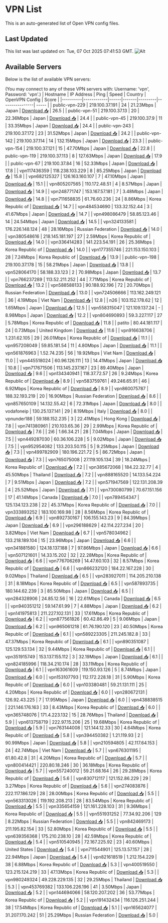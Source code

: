 # VPN List

This is an auto-generated list of Open VPN config files.

## Last Updated

This list was last updated on: Tue, 07 Oct 2025 07:41:53 GMT.
![Alt](https://repobeats.axiom.co/api/embed/186b98318ef1479477931607c1ad7d823f12451f.svg "Repobeats analytics image")

## Available Servers

Below is the list of available VPN servers:

(You may connect to any of these VPN servers with: Username: 'vpn', Password: 'vpn'.)
| Hostname | IP Address | Ping | Speed | Country | OpenVPN Config | Score |
|----------|------------|------|-------|---------|----------------| ----- |
| public-vpn-229 | 219.100.37.191 | 24 | 21.23Mbps | Japan | [Download 📥](./configs/server_0_JP.ovpn) | 26.5 |
| public-vpn-51 | 219.100.37.13 | 20 | 22.36Mbps | Japan | [Download 📥](./configs/server_1_JP.ovpn) | 24.4 |
| public-vpn-45 | 219.100.37.9 | 11 | 33.35Mbps | Japan | [Download 📥](./configs/server_2_JP.ovpn) | 24.4 |
| public-vpn-243 | 219.100.37.172 | 23 | 31.52Mbps | Japan | [Download 📥](./configs/server_3_JP.ovpn) | 24.2 |
| public-vpn-142 | 219.100.37.114 | 14 | 132.15Mbps | Japan | [Download 📥](./configs/server_4_JP.ovpn) | 23.3 |
| public-vpn-154 | 219.100.37.121 | 15 | 47.70Mbps | Japan | [Download 📥](./configs/server_5_JP.ovpn) | 22.8 |
| public-vpn-119 | 219.100.37.113 | 8 | 127.63Mbps | Japan | [Download 📥](./configs/server_6_JP.ovpn) | 17.9 |
| public-vpn-67 | 219.100.37.84 | 16 | 52.33Mbps | Japan | [Download 📥](./configs/server_7_JP.ovpn) | 17.8 |
| vpn117436359 | 118.238.103.229 | 8 | 85.25Mbps | Japan | [Download 📥](./configs/server_8_JP.ovpn) | 15.8 |
| vpn682125327 | 126.163.160.107 | 7 | 47.10Mbps | Japan | [Download 📥](./configs/server_9_JP.ovpn) | 15.1 |
| vpn805207565 | 110.172.48.51 | 4 | 8.57Mbps | Japan | [Download 📥](./configs/server_10_JP.ovpn) | 14.9 |
| vpn248771747 | 153.167.57.181 | 7 | 3.48Mbps | Japan | [Download 📥](./configs/server_11_JP.ovpn) | 14.8 |
| vpn711658835 | 61.76.60.236 | 24 | 8.86Mbps | Korea Republic of | [Download 📥](./configs/server_12_KR.ovpn) | 14.7 |
| vpn484534690 | 133.32.152.44 | 3 | 41.67Mbps | Japan | [Download 📥](./configs/server_13_JP.ovpn) | 14.7 |
| vpn498086479 | 58.85.123.46 | 14 | 24.54Mbps | Japan | [Download 📥](./configs/server_14_JP.ovpn) | 14.5 |
| vpn324133581 | 176.226.148.124 | 48 | 28.16Mbps | Russian Federation | [Download 📥](./configs/server_15_RU.ovpn) | 14.0 |
| vpn380548616 | 218.145.181.197 | 27 | 2.59Mbps | Korea Republic of | [Download 📥](./configs/server_16_KR.ovpn) | 14.0 |
| vpn336414283 | 141.223.54.191 | 26 | 25.36Mbps | Korea Republic of | [Download 📥](./configs/server_17_KR.ovpn) | 14.0 |
| vpn177355746 | 221.153.150.103 | 28 | 7.24Mbps | Korea Republic of | [Download 📥](./configs/server_18_KR.ovpn) | 13.9 |
| public-vpn-198 | 219.100.37.178 | 15 | 58.21Mbps | Japan | [Download 📥](./configs/server_19_JP.ovpn) | 13.8 |
| vpn528064170 | 58.188.33.123 | 2 | 70.98Mbps | Japan | [Download 📥](./configs/server_20_JP.ovpn) | 13.7 |
| vpn766237289 | 113.52.211.252 | 44 | 7.71Mbps | Korea Republic of | [Download 📥](./configs/server_21_KR.ovpn) | 13.2 |
| vpn588588133 | 90.188.92.196 | 72 | 20.70Mbps | Russian Federation | [Download 📥](./configs/server_22_RU.ovpn) | 13.0 |
| vpn724506666 | 113.162.249.121 | 36 | 4.19Mbps | Viet Nam | [Download 📥](./configs/server_23_VN.ovpn) | 12.8 |
| n26 | 103.152.178.62 | 12 | 1.65Mbps | Japan | [Download 📥](./configs/server_24_JP.ovpn) | 12.5 |
| vpn558315047 | 121.109.137.24 | - | 8.98Mbps | Japan | [Download 📥](./configs/server_25_JP.ovpn) | 12.2 |
| vpn804690893 | 59.3.227.117 | 27 | 5.78Mbps | Korea Republic of | [Download 📥](./configs/server_26_KR.ovpn) | 11.8 |
| patito | 80.44.181.117 | 24 | 0.73Mbps | United Kingdom | [Download 📥](./configs/server_27_GB.ovpn) | 11.6 |
| vpn916638706 | 1.231.62.105 | 29 | 26.01Mbps | Korea Republic of | [Download 📥](./configs/server_28_KR.ovpn) | 11.1 |
| vpn957208049 | 59.85.181.54 | 11 | 4.80Mbps | Japan | [Download 📥](./configs/server_29_JP.ovpn) | 11.1 |
| vpn561876963 | 1.52.74.235 | 56 | 19.92Mbps | Viet Nam | [Download 📥](./configs/server_30_VN.ovpn) | 11.0 |
| vpn445518024 | 60.96.126.111 | 13 | 14.41Mbps | Japan | [Download 📥](./configs/server_31_JP.ovpn) | 10.8 |
| vpn717671506 | 113.145.237.167 | 23 | 89.40Mbps | Japan | [Download 📥](./configs/server_32_JP.ovpn) | 9.6 |
| vpn134340941 | 118.37.72.57 | 26 | 9.24Mbps | Korea Republic of | [Download 📥](./configs/server_33_KR.ovpn) | 8.9 |
| vpn583759761 | 49.246.65.91 | 46 | 6.92Mbps | Korea Republic of | [Download 📥](./configs/server_34_KR.ovpn) | 8.9 |
| vpn860075787 | 188.32.193.219 | 20 | 16.90Mbps | Russian Federation | [Download 📥](./configs/server_35_RU.ovpn) | 8.6 |
| vpn857650109 | 14.132.55.42 | 6 | 72.31Mbps | Japan | [Download 📥](./configs/server_36_JP.ovpn) | 8.0 |
| vodafoneip | 130.25.137.141 | 29 | 8.19Mbps | Italy | [Download 📥](./configs/server_37_IT.ovpn) | 8.0 |
| vpnunder188 | 59.188.152.235 | 3 | 22.41Mbps | Hong Kong | [Download 📥](./configs/server_38_HK.ovpn) | 7.8 |
| vpn741380961 | 210.103.65.36 | 29 | 2.99Mbps | Korea Republic of | [Download 📥](./configs/server_39_KR.ovpn) | 7.6 |
| 2i6 | 1.66.34.21 | 28 | 7.04Mbps | Japan | [Download 📥](./configs/server_40_JP.ovpn) | 7.5 |
| vpn449287030 | 60.36.106.228 | 5 | 9.02Mbps | Japan | [Download 📥](./configs/server_41_JP.ovpn) | 7.5 |
| vpn952954082 | 133.203.50.115 | 5 | 9.25Mbps | Japan | [Download 📥](./configs/server_42_JP.ovpn) | 7.3 |
| vpn499782909 | 180.196.221.72 | 5 | 86.72Mbps | Japan | [Download 📥](./configs/server_43_JP.ovpn) | 7.3 |
| vpn765075008 | 27.119.105.134 | 39 | 18.24Mbps | Korea Republic of | [Download 📥](./configs/server_44_KR.ovpn) | 7.2 |
| vpn385672068 | 184.22.32.77 | 4 | 45.50Mbps | Thailand | [Download 📥](./configs/server_45_TH.ovpn) | 7.2 |
| vpn888165520 | 14.133.54.224 | 7 | 9.51Mbps | Japan | [Download 📥](./configs/server_46_JP.ovpn) | 7.2 |
| vpn571947569 | 122.131.208.39 | 4 | 25.52Mbps | Japan | [Download 📥](./configs/server_47_JP.ovpn) | 7.1 |
| vpn730080799 | 70.67.151.156 | 17 | 41.14Mbps | Canada | [Download 📥](./configs/server_48_CA.ovpn) | 7.0 |
| vpn789454347 | 125.134.123.238 | 22 | 45.37Mbps | Korea Republic of | [Download 📥](./configs/server_49_KR.ovpn) | 7.0 |
| vpn333893252 | 183.100.169.98 | 28 | 8.56Mbps | Korea Republic of | [Download 📥](./configs/server_50_KR.ovpn) | 6.9 |
| vpn892730167 | 106.155.143.23 | 9 | 84.39Mbps | Japan | [Download 📥](./configs/server_51_JP.ovpn) | 6.9 |
| vpn296188629 | 42.114.227.234 | 20 | 3.82Mbps | Viet Nam | [Download 📥](./configs/server_52_VN.ovpn) | 6.7 |
| vpn578034962 | 133.218.189.104 | 15 | 23.96Mbps | Japan | [Download 📥](./configs/server_53_JP.ovpn) | 6.6 |
| vpn341881580 | 124.18.137.188 | 7 | 97.86Mbps | Japan | [Download 📥](./configs/server_54_JP.ovpn) | 6.6 |
| vpn507121601 | 14.33.15.202 | 32 | 22.28Mbps | Korea Republic of | [Download 📥](./configs/server_55_KR.ovpn) | 6.6 |
| vpn776706269 | 14.47.60.103 | 32 | 8.57Mbps | Korea Republic of | [Download 📥](./configs/server_56_KR.ovpn) | 6.6 |
| vpn866232120 | 184.22.167.228 | 30 | 9.02Mbps | Thailand | [Download 📥](./configs/server_57_TH.ovpn) | 6.5 |
| vpn283927011 | 114.205.210.138 | 31 | 8.18Mbps | Korea Republic of | [Download 📥](./configs/server_58_KR.ovpn) | 6.5 |
| vpn587893735 | 180.144.62.239 | 3 | 85.50Mbps | Japan | [Download 📥](./configs/server_59_JP.ovpn) | 6.5 |
| vpn284328906 | 24.85.12.56 | 16 | 22.61Mbps | Canada | [Download 📥](./configs/server_60_CA.ovpn) | 6.5 |
| vpn940351212 | 59.147.61.99 | 7 | 4.88Mbps | Japan | [Download 📥](./configs/server_61_JP.ovpn) | 6.2 |
| vpn141975813 | 211.227.102.131 | 33 | 17.61Mbps | Korea Republic of | [Download 📥](./configs/server_62_KR.ovpn) | 6.2 |
| vpn877561826 | 60.42.86.49 | 5 | 9.06Mbps | Japan | [Download 📥](./configs/server_63_JP.ovpn) | 6.2 |
| vpn965061218 | 61.76.190.120 | 23 | 40.50Mbps | Korea Republic of | [Download 📥](./configs/server_64_KR.ovpn) | 6.1 |
| vpn589223305 | 211.245.182.8 | 33 | 47.37Mbps | Korea Republic of | [Download 📥](./configs/server_65_KR.ovpn) | 6.1 |
| vpn890351087 | 125.129.53.134 | 32 | 9.44Mbps | Korea Republic of | [Download 📥](./configs/server_66_KR.ovpn) | 6.1 |
| vpn351915749 | 153.137.155.112 | 3 | 32.19Mbps | Japan | [Download 📥](./configs/server_67_JP.ovpn) | 6.1 |
| vpn824185996 | 118.34.210.174 | 28 | 33.11Mbps | Korea Republic of | [Download 📥](./configs/server_68_KR.ovpn) | 6.1 |
| vpn163061609 | 119.150.93.126 | 5 | 8.74Mbps | Japan | [Download 📥](./configs/server_69_JP.ovpn) | 6.0 |
| vpn153107793 | 112.172.228.18 | 31 | 5.90Mbps | Korea Republic of | [Download 📥](./configs/server_70_KR.ovpn) | 6.0 |
| vpn103380481 | 59.21.131.111 | 25 | 4.20Mbps | Korea Republic of | [Download 📥](./configs/server_71_KR.ovpn) | 6.0 |
| vpn280672131 | 126.92.43.225 | 7 | 17.95Mbps | Japan | [Download 📥](./configs/server_72_JP.ovpn) | 6.0 |
| vpn438838515 | 221.146.176.163 | 33 | 8.43Mbps | Korea Republic of | [Download 📥](./configs/server_73_KR.ovpn) | 6.0 |
| vpn365748076 | 171.4.223.132 | 15 | 28.76Mbps | Thailand | [Download 📥](./configs/server_74_TH.ovpn) | 5.9 |
| vpn613758719 | 222.97.15.206 | 25 | 19.68Mbps | Korea Republic of | [Download 📥](./configs/server_75_KR.ovpn) | 5.9 |
| vpn763144008 | 121.144.12.33 | 30 | 4.64Mbps | Korea Republic of | [Download 📥](./configs/server_76_KR.ovpn) | 5.8 |
| vpn394450382 | 1.21.119.93 | 2 | 90.99Mbps | Japan | [Download 📥](./configs/server_77_JP.ovpn) | 5.8 |
| vpn210594805 | 42.117.64.153 | 24 | 42.74Mbps | Viet Nam | [Download 📥](./configs/server_78_VN.ovpn) | 5.7 |
| vpn676301195 | 61.80.42.8 | 31 | 4.20Mbps | Korea Republic of | [Download 📥](./configs/server_79_KR.ovpn) | 5.7 |
| vpn800414421 | 220.80.18.246 | 30 | 36.18Mbps | Korea Republic of | [Download 📥](./configs/server_80_KR.ovpn) | 5.7 |
| vpn557240012 | 59.21.68.164 | 26 | 29.28Mbps | Korea Republic of | [Download 📥](./configs/server_81_KR.ovpn) | 5.6 |
| vpn830712117 | 121.152.86.229 | 29 | 3.27Mbps | Korea Republic of | [Download 📥](./configs/server_82_KR.ovpn) | 5.6 |
| vpn274083876 | 222.117.186.129 | 28 | 28.00Mbps | Korea Republic of | [Download 📥](./configs/server_83_KR.ovpn) | 5.5 |
| vpn563313026 | 119.192.208.213 | 28 | 83.54Mbps | Korea Republic of | [Download 📥](./configs/server_84_KR.ovpn) | 5.5 |
| vpn335654159 | 121.161.228.103 | 31 | 9.36Mbps | Korea Republic of | [Download 📥](./configs/server_85_KR.ovpn) | 5.5 |
| vpn551931252 | 77.34.92.206 | 129 | 8.22Mbps | Russian Federation | [Download 📥](./configs/server_86_RU.ovpn) | 5.5 |
| vpn842469173 | 211.195.82.154 | 33 | 52.80Mbps | Korea Republic of | [Download 📥](./configs/server_87_KR.ovpn) | 5.5 |
| vpn639356368 | 175.210.238.10 | 28 | 42.59Mbps | Korea Republic of | [Download 📥](./configs/server_88_KR.ovpn) | 5.4 |
| vpn510540945 | 72.167.225.92 | 23 | 40.60Mbps | United States | [Download 📥](./configs/server_89_US.ovpn) | 5.4 |
| vpn711544901 | 125.13.57.157 | 28 | 22.94Mbps | Japan | [Download 📥](./configs/server_90_JP.ovpn) | 5.4 |
| vpn821618519 | 1.212.154.229 | 38 | 6.88Mbps | Korea Republic of | [Download 📥](./configs/server_91_KR.ovpn) | 5.3 |
| vpn400519550 | 123.215.124.219 | 33 | 47.13Mbps | Korea Republic of | [Download 📥](./configs/server_92_KR.ovpn) | 5.3 |
| vpn980249324 | 49.228.229.135 | 32 | 29.25Mbps | Thailand | [Download 📥](./configs/server_93_TH.ovpn) | 5.3 |
| vpn453769382 | 133.106.226.196 | 41 | 3.50Mbps | Japan | [Download 📥](./configs/server_94_JP.ovpn) | 5.2 |
| vpn144694066 | 58.120.207.202 | 36 | 53.77Mbps | Korea Republic of | [Download 📥](./configs/server_95_KR.ovpn) | 5.2 |
| vpn191432434 | 116.126.251.244 | 38 | 17.54Mbps | Korea Republic of | [Download 📥](./configs/server_96_KR.ovpn) | 5.1 |
| vpn165624077 | 31.207.170.242 | 51 | 25.29Mbps | Russian Federation | [Download 📥](./configs/server_97_RU.ovpn) | 5.0 |
